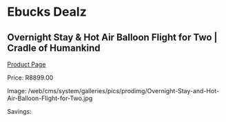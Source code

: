 
# Ebucks Dealz
## Overnight Stay & Hot Air Balloon Flight for Two | Cradle of Humankind
[Product Page](https://www.ebucks.com/web/shop/productSelected.do?prodId=1133013834&catId=714893646)

Price: R8899.00

Image: /web/cms/system/galleries/pics/prodimg/Overnight-Stay-and-Hot-Air-Balloon-Flight-for-Two.jpg

Savings: 


	